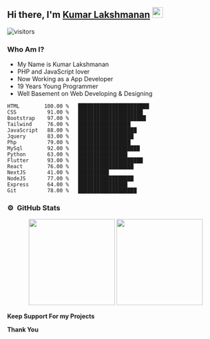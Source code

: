 ## Hi there, I'm <a href="https://kumarlakshmanan.github.io" target="_blank">Kumar Lakshmanan</a> <img src="https://media.giphy.com/media/hvRJCLFzcasrR4ia7z/giphy.gif" width="25px">
![visitors](https://visitor-badge.glitch.me/badge?page_id=KumarLakshmanan)

### Who Am I?

  * My Name is Kumar Lakshmanan
  * PHP and JavaScript lover
  * Now Working as a App Developer
  * 19 Years Young Programmer
  * Well Basement on Web Developing & Designing


```text
HTML        100.00 %   ███████████████████████  
CSS          91.00 %   █████████████████████    
Bootstrap    97.00 %   ██████████████████████   
Tailwind     76.00 %   █████████████████        
JavaScript   88.00 %   ███████████████████      
Jquery       83.00 %   ██████████████████       
Php          79.00 %   █████████████████        
MySql        92.00 %   ████████████████████     
Python       63.00 %   ████████████████         
Flutter      93.00 %   █████████████████████    
React        76.00 %   ██████████████████       
NextJS       41.00 %   ██████████               
NodeJS       77.00 %   ██████████████████       
Express      64.00 %   ████████████████         
Git          78.00 %   ███████████████████      
```


### ⚙️ &nbsp;GitHub Stats

<p align="center">
<img height="200em" src="https://github-readme-stats.vercel.app/api?username=kumarlakshmanan&show_icons=true&theme=algolia&title_color=fff&icon_color=79ff97&text_color=9f9f9f&bg_color=151515" />
<img height="200em" src="https://github-readme-stats.vercel.app/api/top-langs/?username=kumarlakshmanan&title_color=fff&icon_color=79ff97&text_color=9f9f9f&bg_color=151515" />
</p>

**Keep Support For my Projects**

**Thank You**

